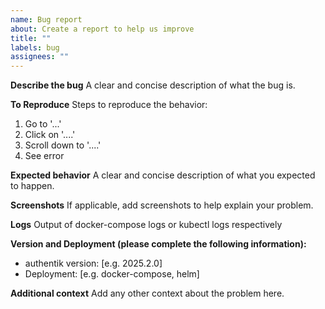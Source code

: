 ```yaml
---
name: Bug report
about: Create a report to help us improve
title: ""
labels: bug
assignees: ""
---
```


**Describe the bug**
A clear and concise description of what the bug is.

**To Reproduce**
Steps to reproduce the behavior:

1. Go to '...'
2. Click on '....'
3. Scroll down to '....'
4. See error

**Expected behavior**
A clear and concise description of what you expected to happen.

**Screenshots**
If applicable, add screenshots to help explain your problem.

**Logs**
Output of docker-compose logs or kubectl logs respectively

**Version and Deployment (please complete the following information):**

<!--
Notice: authentik supports installation via Docker, Kubernetes, and AWS CloudFormation only. Support is not available for other methods. For detailed installation and configuration instructions, please refer to the official documentation at https://docs.goauthentik.io/docs/install-config/.
-->

-   authentik version: [e.g. 2025.2.0]
-   Deployment: [e.g. docker-compose, helm]

**Additional context**
Add any other context about the problem here.
